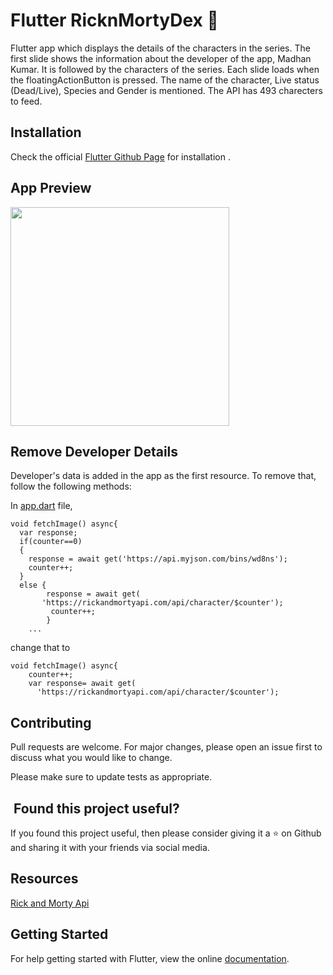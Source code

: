 # Flutter RicknMortyDex 🥒

Flutter app which displays the details of the characters in the series. The first slide shows the information about the developer of the app, Madhan Kumar. It is followed by the characters of the series. Each slide loads when the floatingActionButton is pressed. The name of the character, Live status (Dead/Live), Species and Gender is mentioned. The API has 493 charecters to feed.

## Installation

Check the official [Flutter Github Page](https://github.com/flutter/flutter) for installation .

## App Preview


<img src="assets/gif1.gif" width="350">


## Remove Developer Details

Developer's data is added in the app as the first resource. To remove that, follow the following methods:

In [app.dart](index.html) file,


    void fetchImage() async{
      var response;
      if(counter==0)
      {
        response = await get('https://api.myjson.com/bins/wd8ns');
        counter++;
      }
      else {
            response = await get(
           'https://rickandmortyapi.com/api/character/$counter');
             counter++;
            }
        ...

change that to

    void fetchImage() async{
        counter++;
        var response= await get(
          'https://rickandmortyapi.com/api/character/$counter');



## Contributing
Pull requests are welcome. For major changes, please open an issue first to discuss what you would like to change.

Please make sure to update tests as appropriate.

## ️ Found this project useful?
If you found this project useful, then please consider giving it a ⭐️ on Github and sharing it with your friends via social media.

## Resources

[Rick and Morty Api](https://rickandmortyapi.com/)


## Getting Started

For help getting started with Flutter, view the online
[documentation](https://flutter.io/).
